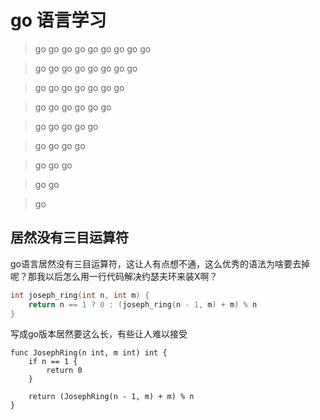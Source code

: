 # go 语言学习

> go go go go go go go go go

> go go go go go go go go

> go go go go go go go

> go go go go go go

> go go go go go

> go go go go

> go go go

> go go

> go

## 居然没有三目运算符

go语言居然没有三目运算符，这让人有点想不通，这么优秀的语法为啥要去掉呢？那我以后怎么用一行代码解决约瑟夫环来装X啊？

```c++
int joseph_ring(int n, int m) {
    return n == 1 ? 0 : (joseph_ring(n - 1, m) + m) % n
}
```

写成go版本居然要这么长，有些让人难以接受

```golang
func JosephRing(n int, m int) int {
    if n == 1 {
        return 0
    }

    return (JosephRing(n - 1, m) + m) % n
}
```
